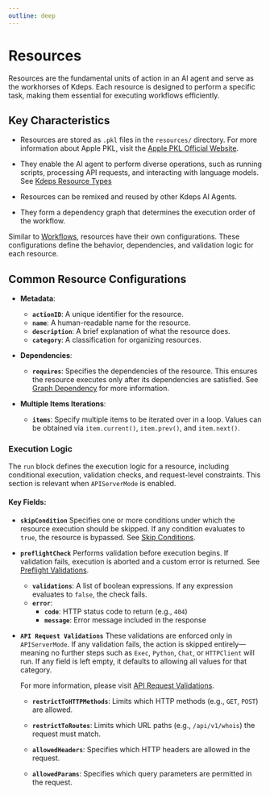 ```yaml
---
outline: deep
---
```


# Resources

Resources are the fundamental units of action in an AI agent and serve as the workhorses of Kdeps. Each resource is
designed to perform a specific task, making them essential for executing workflows efficiently.

## Key Characteristics

- Resources are stored as `.pkl` files in the `resources/` directory. For more information about Apple PKL, visit the
  [Apple PKL Official Website](https://pkl-lang.org/).

- They enable the AI agent to perform diverse operations, such as running scripts, processing API requests, and
  interacting with language models. See [Kdeps Resource Types](../resources/types.md)

- Resources can be remixed and reused by other Kdeps AI Agents.

- They form a dependency graph that determines the execution order of the workflow.

Similar to [Workflows](../configuration/workflow.md), resources have their own configurations. These configurations
define the behavior, dependencies, and validation logic for each resource.

## Common Resource Configurations

- **Metadata**:
   - **`actionID`**: A unique identifier for the resource.
   - **`name`**: A human-readable name for the resource.
   - **`description`**: A brief explanation of what the resource does.
   - **`category`**: A classification for organizing resources.

- **Dependencies**:
   - **`requires`**: Specifies the dependencies of the resource. This ensures the resource executes only after its
     dependencies are satisfied. See [Graph Dependency](../resources/kartographer.md) for more information.

- **Multiple Items Iterations**:
   - **`items`**: Specify multiple items to be iterated over in a loop. Values can be obtained via `item.current()`,
     `item.prev()`, and `item.next()`.

### **Execution Logic**

The `run` block defines the execution logic for a resource, including conditional execution, validation checks, and request-level constraints. This section is relevant when `APIServerMode` is enabled.

#### **Key Fields:**

- **`skipCondition`**
  Specifies one or more conditions under which the resource execution should be skipped. If any condition evaluates to `true`, the resource is bypassed.
  See [Skip Conditions](../resources/skip.md).

- **`preflightCheck`**
  Performs validation before execution begins. If validation fails, execution is aborted and a custom error is returned.
  See [Preflight Validations](../resources/validations.md).

  - **`validations`**: A list of boolean expressions. If any expression evaluates to `false`, the check fails.
  - **`error`**:
    - **`code`**: HTTP status code to return (e.g., `404`)
    - **`message`**: Error message included in the response

- **`API Request Validations`**
  These validations are enforced only in `APIServerMode`. If any validation fails, the action is skipped
  entirely—meaning no further steps such as `Exec`, `Python`, `Chat`, or `HTTPClient` will run. If any field is left
  empty, it defaults to allowing all values for that category.

  For more information, please visit [API Request Validations](../resources/api-request-validations.md).

  - **`restrictToHTTPMethods`**:
    Limits which HTTP methods (e.g., `GET`, `POST`) are allowed.

  - **`restrictToRoutes`**:
    Limits which URL paths (e.g., `/api/v1/whois`) the request must match.

  - **`allowedHeaders`**:
    Specifies which HTTP headers are allowed in the request.

  - **`allowedParams`**:
    Specifies which query parameters are permitted in the request.
